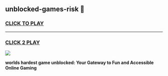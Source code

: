 
## unblocked-games-risk 👋
<h3>
<a href="https://premium.freeplayer.one?title=unblocked-games-risk&ref=14F">CLICK TO PLAY</a></h3>
<hr>

<h3>
<a href="https://premium.freeplayer.one?title=unblocked-games-risk&ref=14F">CLICK 2 PLAY</a>
  
</h3>

<a href="https://premium.freeplayer.one?title=unblocked-games-risk&ref=12F/"><img src="https://clearcache.store/games.png"></a>


**worlds hardest game unblocked: Your Gateway to Fun and Accessible Online Gaming**
